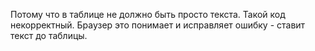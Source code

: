 Потому что в таблице не должно быть просто текста. Такой код некорректный.
Браузер это понимает и исправляет ошибку - ставит текст до таблицы.

